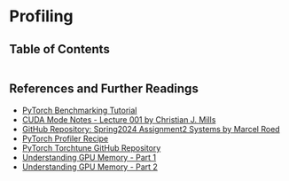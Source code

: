 # Profiling

## Table of Contents

```{tableofcontents}

```

## References and Further Readings

-   [PyTorch Benchmarking Tutorial](https://pytorch.org/tutorials/recipes/recipes/benchmark.html)
-   [CUDA Mode Notes - Lecture 001 by Christian J. Mills](https://christianjmills.com/posts/cuda-mode-notes/lecture-001/)
-   [GitHub Repository: Spring2024 Assignment2 Systems by Marcel Roed](https://github.com/marcelroed/spring2024-assignment2-systems/tree/master)
-   [PyTorch Profiler Recipe](https://pytorch.org/tutorials/recipes/recipes/profiler_recipe.html)
-   [PyTorch Torchtune GitHub Repository](https://github.com/pytorch/torchtune)
-   [Understanding GPU Memory - Part 1](https://pytorch.org/blog/understanding-gpu-memory-1/)
-   [Understanding GPU Memory - Part 2](https://pytorch.org/blog/understanding-gpu-memory-2/)
